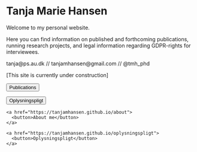 # Tanja Marie Hansen

<p>Welcome to my personal website.</p>
<p>Here you can find information on published and forthcoming publications, running research projects, and legal information regarding GDPR-rights for interviewees.</p>

<p>tanja@ps.au.dk // tanjamhansen@gmail.com // @tmh_phd</p>

[This site is currently under construction]

<form method="GET" action="TanjaMHansen.github.io/about">
    <button type="submit">Publications</button>
</form> 

<form method="GET" action="TanjaMHansen.github.io/oplysningspligt">
    <button type="submit">Oplysningspligt</button>
</form> 


<html>
  <body> 
    
    <a href="https://tanjamhansen.github.io/about">
      <button>About me</button>
    </a>
    
  </body>
</html>

<html>
  <body> 
    
    <a href="https://tanjamhansen.github.io/oplysningspligt">
      <button>Oplysningspligt</button>
    </a>
    
  </body>
</html>
